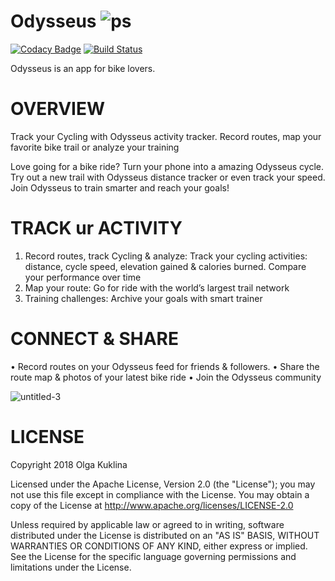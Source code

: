 # Odysseus ![ps](https://user-images.githubusercontent.com/6971421/39963100-3894c8cc-5617-11e8-87f8-04d8d680ba2a.png) 

[![Codacy Badge](https://api.codacy.com/project/badge/Grade/e64c151f23324e1087189add811b4662)](https://www.codacy.com/app/OlgaKuklina/Odysseus?utm_source=github.com&amp;utm_medium=referral&amp;utm_content=OlgaKuklina/Odysseus&amp;utm_campaign=Badge_Grade) [![Build Status](https://travis-ci.org/OlgaKuklina/Odysseus.svg?branch=master)](https://travis-ci.org/OlgaKuklina/Odysseus)

Odysseus is an app for bike lovers.

OVERVIEW
==
Track your Cycling with Odysseus activity tracker. Record routes, map your favorite bike trail or analyze your training 

Love going for a bike ride? Turn your phone into a amazing Odysseus cycle. Try out a new trail with Odysseus distance tracker or even track your speed. Join Odysseus to train smarter and reach your goals!

TRACK ur ACTIVITY 
======
1. Record routes, track Cycling & analyze: Track your cycling activities: distance, cycle speed, elevation gained & calories burned. Compare your performance over time
2. Map your route: Go for ride with the world’s largest trail network
3. Training challenges: Archive your goals with smart trainer

CONNECT & SHARE
======
• Record routes on your Odysseus feed for friends & followers. 
• Share the route map & photos of your latest bike ride
• Join the Odysseus community


![untitled-3](https://user-images.githubusercontent.com/6971421/39964211-5238e3e0-5634-11e8-91b0-9dccef7bb983.png)

LICENSE
======

Copyright 2018 Olga Kuklina

Licensed under the Apache License, Version 2.0 (the "License"); you may not use this file except in compliance with the License. You may obtain a copy of the License at http://www.apache.org/licenses/LICENSE-2.0

Unless required by applicable law or agreed to in writing, software distributed under the License is distributed on an "AS IS" BASIS, WITHOUT WARRANTIES OR CONDITIONS OF ANY KIND, either express or implied. See the License for the specific language governing permissions and limitations under the License.
